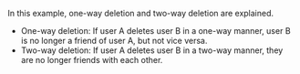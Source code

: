 In this example, one-way deletion and two-way deletion are explained.
- One-way deletion: If user A deletes user B in a one-way manner, user B is no longer a friend of user A, but not vice versa.
- Two-way deletion: If user A deletes user B in a two-way manner, they are no longer friends with each other.





